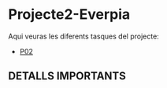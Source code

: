 # Projecte2-Everpia

Aqui veuras les diferents tasques del projecte:

- [P02](P02)

 

## DETALLS IMPORTANTS

